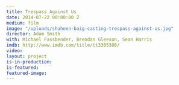 ```yaml
---
title: Trespass Against Us
date: 2014-07-22 00:00:00 Z
medium: film
image: "/uploads/shaheen-baig-casting-trespass-against-us.jpg"
director: Adam Smith
with: Michael Fassbender, Brendan Gleeson, Sean Harris
imdb: http://www.imdb.com/title/tt3305308/
video: 
layout: project
is-in-production: 
is-featured: 
featured-image: 
---
```



